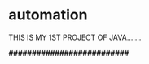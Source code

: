 # automation

THIS IS MY 1ST PROJECT OF JAVA.......




*********************##########################*********************
